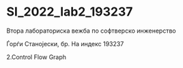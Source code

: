 # SI_2022_lab2_193237
Втора лабораториска вежба по софтверско инженерство


Ѓорѓи Станојески, бр. На индекс 193237

2.Control Flow Graph

